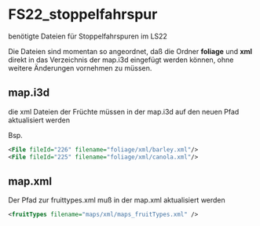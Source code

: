 # FS22_stoppelfahrspur
benötigte Dateien für Stoppelfahrspuren im LS22

Die Dateien sind momentan so angeordnet, daß die Ordner **foliage** und **xml** direkt in das Verzeichnis der map.i3d eingefügt werden können, ohne weitere Änderungen vornehmen zu müssen.



## map.i3d

die xml Dateien der Früchte müssen in der map.i3d auf den neuen Pfad aktualisiert werden

Bsp. 

```xml
<File fileId="226" filename="foliage/xml/barley.xml"/>
<File fileId="225" filename="foliage/xml/canola.xml"/>
```



## map.xml

Der Pfad zur fruittypes.xml muß in der map.xml aktualisiert werden

```xml
<fruitTypes filename="maps/xml/maps_fruitTypes.xml" />
```

